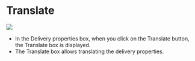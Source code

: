 Translate
=========

![](deliveries-translate.png)

-   In the Delivery properties box, when you click on the Translate button, the Translate box is displayed.
-   The Translate box allows translating the delivery properties.

